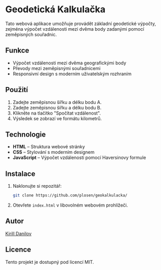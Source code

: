 # Geodetická Kalkulačka

Tato webová aplikace umožňuje provádět základní geodetické výpočty, zejména výpočet vzdálenosti mezi dvěma body zadanými pomocí zeměpisných souřadnic.

## Funkce
- Výpočet vzdálenosti mezi dvěma geografickými body
- Převody mezi zeměpisnými souřadnicemi
- Responsivní design s moderním uživatelským rozhraním

## Použití
1. Zadejte zeměpisnou šířku a délku bodu A.
2. Zadejte zeměpisnou šířku a délku bodu B.
3. Klikněte na tlačítko "Spočítat vzdálenost".
4. Výsledek se zobrazí ve formátu kilometrů.

## Technologie
- **HTML** – Struktura webové stránky
- **CSS** – Stylování s moderním designem
- **JavaScript** – Výpočet vzdálenosti pomocí Haversinovy formule

## Instalace
1. Naklonujte si repozitář:
   ```sh
   git clone https://github.com/plosen/geokalkulacka/
   ```
2. Otevřete `index.html` v libovolném webovém prohlížeči.


## Autor
[Kirill Danilov](https://github.com/plosen)

## Licence
Tento projekt je dostupný pod licencí MIT.

